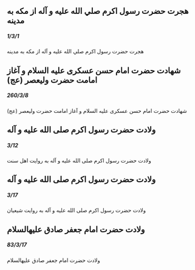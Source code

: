 

## هجرت حضرت رسول اكرم صلي الله عليه و آله از مكه به مدينه
##### 1/3/1

هجرت حضرت رسول اكرم صلي الله عليه و آله از مكه به مدينه



## شهادت حضرت امام حسن عسكری عليه السلام و آغاز امامت حضرت وليعصر (عج)
##### 260/3/8

شهادت حضرت امام حسن عسكری عليه السلام و آغاز امامت حضرت وليعصر (عج)



## ولادت حضرت رسول اكرم صلی الله عليه و آله
##### 3/12

ولادت حضرت رسول اكرم صلی الله عليه و آله به روايت اهل سنت



## ولادت حضرت رسول اكرم صلی الله عليه و آله
##### 3/17

ولادت حضرت رسول اكرم صلی الله عليه و آله به روایت شیعیان



## ولادت حضرت امام جعفر صادق عليهالسلام
##### 83/3/17

ولادت حضرت امام جعفر صادق عليهالسلام

